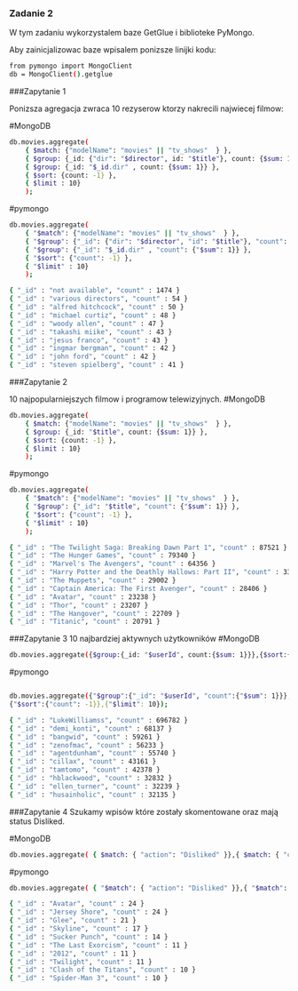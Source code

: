 ### Zadanie 2
W tym zadaniu wykorzystalem baze GetGlue i biblioteke PyMongo.

Aby zainicjalizowac baze wpisalem ponizsze linijki kodu:

```sh
from pymongo import MongoClient
db = MongoClient().getglue
```
###Zapytanie 1

Ponizsza agregacja zwraca 10 rezyserow ktorzy nakrecili najwiecej filmow:

#MongoDB
```sh
db.movies.aggregate(
    { $match: {"modelName": "movies" || "tv_shows"  } },
    { $group: {_id: {"dir": "$director", id: "$title"}, count: {$sum: 1}} },
    { $group: {_id: "$_id.dir" , count: {$sum: 1}} },
    { $sort: {count: -1} },
    { $limit : 10}
    );
```

#pymongo
```sh
db.movies.aggregate(
    { "$match": {"modelName": "movies" || "tv_shows"  } },
    { "$group": {"_id": {"dir": "$director", "id": "$title"}, "count": {"$sum": 1}} },
    { "$group": {"_id": "$_id.dir" , "count": {"$sum": 1}} },
    { "$sort": {"count": -1} },
    { "$limit" : 10}
    );
```

```sh
{ "_id" : "not available", "count" : 1474 }
{ "_id" : "various directors", "count" : 54 }
{ "_id" : "alfred hitchcock", "count" : 50 }
{ "_id" : "michael curtiz", "count" : 48 }
{ "_id" : "woody allen", "count" : 47 }
{ "_id" : "takashi miike", "count" : 43 }
{ "_id" : "jesus franco", "count" : 43 }
{ "_id" : "ingmar bergman", "count" : 42 }
{ "_id" : "john ford", "count" : 42 }
{ "_id" : "steven spielberg", "count" : 41 }
```

###Zapytanie 2

10 najpopularniejszych filmow i programow telewizyjnych.
#MongoDB
```sh
db.movies.aggregate(
    { $match: {"modelName": "movies" || "tv_shows"  } },
    { $group: {_id: "$title", count: {$sum: 1}} },
    { $sort: {count: -1} },
    { $limit : 10}
    );
  ```  
#pymongo
```sh
db.movies.aggregate(
    { "$match": {"modelName": "movies" || "tv_shows"  } },
    { "$group": {"_id": "$title", "count": {"$sum": 1}} },
    { "$sort": {"count": -1} },
    { "$limit" : 10}
    );
```

```sh
{ "_id" : "The Twilight Saga: Breaking Dawn Part 1", "count" : 87521 }
{ "_id" : "The Hunger Games", "count" : 79340 }
{ "_id" : "Marvel's The Avengers", "count" : 64356 }
{ "_id" : "Harry Potter and the Deathly Hallows: Part II", "count" : 33680 }
{ "_id" : "The Muppets", "count" : 29002 }
{ "_id" : "Captain America: The First Avenger", "count" : 28406 }
{ "_id" : "Avatar", "count" : 23238 }
{ "_id" : "Thor", "count" : 23207 }
{ "_id" : "The Hangover", "count" : 22709 }
{ "_id" : "Titanic", "count" : 20791 }
```


###Zapytanie 3
10 najbardziej aktywnych użytkowników
#MongoDB
```sh
db.movies.aggregate({$group:{_id: "$userId", count:{$sum: 1}}},{$sort:{count: -1}},{$limit: 10});
```
#pymongo
```sh

db.movies.aggregate({"$group":{"_id": "$userId", "count":{"$sum": 1}}},
{"$sort":{"count": -1}},{"$limit": 10});
```

```sh
{ "_id" : "LukeWilliamss", "count" : 696782 }
{ "_id" : "demi_konti", "count" : 68137 }
{ "_id" : "bangwid", "count" : 59261 }
{ "_id" : "zenofmac", "count" : 56233 }
{ "_id" : "agentdunham", "count" : 55740 }
{ "_id" : "cillax", "count" : 43161 }
{ "_id" : "tamtomo", "count" : 42378 }
{ "_id" : "hblackwood", "count" : 32832 }
{ "_id" : "ellen_turner", "count" : 32239 }
{ "_id" : "husainholic", "count" : 32135 }
```


###Zapytanie 4
Szukamy wpisów które zostały skomentowane oraz mają status Disliked.

#MongoDB
```sh
db.movies.aggregate( { $match: { "action": "Disliked" }},{ $match: { "comment": {$ne: ""} } }, { $group: { _id: "$title", count: {$sum: 1} } }, { $sort: { count: -1 } }, { $limit: 10 } );
```
#pymongo
```sh
db.movies.aggregate( { "$match": { "action": "Disliked" }},{ "$match": { "comment": {"$ne": ""} } }, { "$group": { "_id": "$title", "count": {"$sum": 1} } }, { "$sort": { "count": -1 } }, { "$limit": 10 } );
```	

```sh
{ "_id" : "Avatar", "count" : 24 }
{ "_id" : "Jersey Shore", "count" : 24 }
{ "_id" : "Glee", "count" : 21 }
{ "_id" : "Skyline", "count" : 17 }
{ "_id" : "Sucker Punch", "count" : 14 }
{ "_id" : "The Last Exorcism", "count" : 11 }
{ "_id" : "2012", "count" : 11 }
{ "_id" : "Twilight", "count" : 11 }
{ "_id" : "Clash of the Titans", "count" : 10 }
{ "_id" : "Spider-Man 3", "count" : 10 }
```